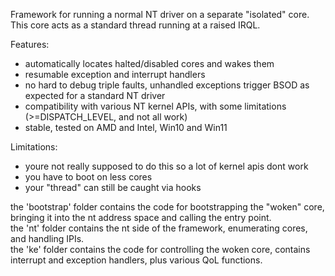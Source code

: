 Framework for running a normal NT driver on a separate "isolated" core.
This core acts as a standard thread running at a raised IRQL.

Features:
- automatically locates halted/disabled cores and wakes them
- resumable exception and interrupt handlers
- no hard to debug triple faults, unhandled exceptions trigger BSOD as expected for a standard NT driver
- compatibility with various NT kernel APIs, with some limitations (>=DISPATCH_LEVEL, and not all work)
- stable, tested on AMD and Intel, Win10 and Win11

Limitations:
- youre not really supposed to do this so a lot of kernel apis dont work
- you have to boot on less cores
- your "thread" can still be caught via hooks

the 'bootstrap' folder contains the code for bootstrapping the "woken" core, bringing it into the nt address space and calling the entry point.  
the 'nt' folder contains the nt side of the framework, enumerating cores, and handling IPIs.  
the 'ke' folder contains the code for controlling the woken core, contains interrupt and exception handlers, plus various QoL functions.  
